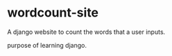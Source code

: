 # wordcount-site
 
A django website to count the words that 
a user inputs.

purpose of learning django.
